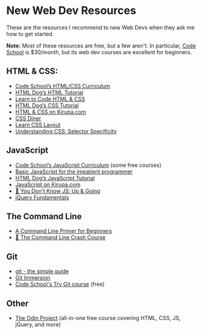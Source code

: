 # New Web Dev Resources

These are the resources I recommend to new Web Devs when they ask me how to get
started.

**Note:** Most of these resources are free, but a few aren't. In particular,
[Code School][code_school] is $30/month, but its web dev courses are excellent
for beginners.

[code_school]: https://www.codeschool.com/

## HTML & CSS:

* [Code School’s HTML/CSS Curriculum][cs_html_css]
* [HTML Dog’s HTML Tutorial][html_dog_html]
* [Learn to Code HTML & CSS][learn_code_html_css]
* [HTML Dog’s CSS Tutorial][html_dog_css]
* [HTML & CSS on Kirupa.com][kirupa_html_css]
* [CSS Diner][css_diner]
* [Learn CSS Layout][learn_layout]
* [Understanding CSS: Selector Specificity][selector_specificity]

[cs_html_css]: https://www.codeschool.com/paths/html-css
[html_dog_html]: http://htmldog.com/guides/html/
[learn_code_html_css]: http://learn.shayhowe.com/
[html_dog_css]: http://htmldog.com/guides/css/
[kirupa_html_css]: http://www.kirupa.com/html5/learn_html_css.htm
[css_diner]: http://flukeout.github.io/
[learn_layout]: http://learnlayout.com/
[selector_specificity]: https://medium.com/@dte/understanding-css-selector-specificity-a02238a02a59

## JavaScript

* [Code School’s JavaScript Curriculum][cs_js] (some free courses)
* [Basic JavaScript for the impatient programmer][2ality_js]
* [HTML Dog’s JavaScript Tutorial][html_dog_js]
* [JavaScript on Kirupa.com][kirupa_js]
* [:book: You Don't Know JS: Up & Going][ydkjs]
* [jQuery Fundamentals][jq_fund]

[cs_js]: https://www.codeschool.com/paths/javascript
[2ality_js]: http://www.2ality.com/2013/06/basic-javascript.html
[html_dog_js]: http://htmldog.com/guides/javascript/
[kirupa_js]: http://www.kirupa.com/html5/learn_javascript.htm
[ydkjs]: https://github.com/getify/You-Dont-Know-JS/tree/master/up%20%26%20going
[jq_fund]: http://jqfundamentals.com/

## The Command Line

* [A Command Line Primer for Beginners][cli_primer]
* [:book: The Command Line Crash Course][cli_crash_course]

[cli_primer]: http://lifehacker.com/5633909/who-needs-a-mouse-learn-to-use-the-command-line-for-almost-anything
[cli_crash_course]: http://cli.learncodethehardway.org/book/

## Git

* [git - the simple guide][git_simple]
* [Git Immersion][git_immerse]
* [Code School's Try Git course][cs_git] (free)

[git_simple]: http://rogerdudler.github.io/git-guide/
[git_immerse]: http://gitimmersion.com/
[cs_git]: https://www.codeschool.com/courses/try-git

## Other

* [The Odin Project][odin] (all-in-one free course covering HTML, CSS, JS,
  jQuery, and more)

[odin]: http://www.theodinproject.com/
